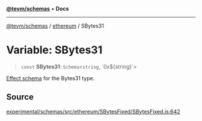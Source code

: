 [**@tevm/schemas**](../../README.md) • **Docs**

***

[@tevm/schemas](../../modules.md) / [ethereum](../README.md) / SBytes31

# Variable: SBytes31

> `const` **SBytes31**: `Schema`\<`string`, \`0x$\{string\}\`\>

[Effect schema](https://github.com/Effect-TS/schema) for the Bytes31 type.

## Source

[experimental/schemas/src/ethereum/SBytesFixed/SBytesFixed.js:642](https://github.com/evmts/tevm-monorepo/blob/main/experimental/schemas/src/ethereum/SBytesFixed/SBytesFixed.js#L642)

